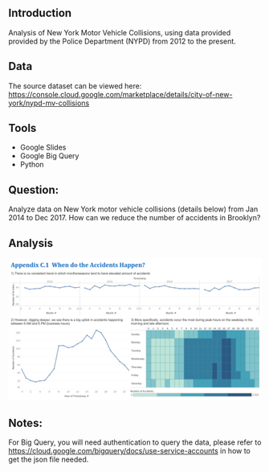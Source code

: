 ## Introduction 
Analysis of New York Motor Vehicle Collisions, using data provided provided by the Police Department (NYPD) from 2012 to the present.

## Data
The source dataset can be viewed here: https://console.cloud.google.com/marketplace/details/city-of-new-york/nypd-mv-collisions 

## Tools
* Google Slides
* Google Big Query
* Python

## Question: 
Analyze data on New York motor vehicle collisions (details below) from Jan 2014 to Dec 2017. How can we reduce the number of accidents in Brooklyn?

## Analysis
![alt text](./images/A.%20When%20are%20the%20accidents.png "When are the Accidents?")
## Notes:
For Big Query, you will need authentication to query the data, please refer to https://cloud.google.com/bigquery/docs/use-service-accounts in how to get the json file needed.

